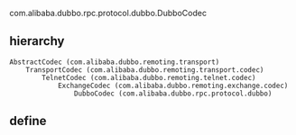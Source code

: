 com.alibaba.dubbo.rpc.protocol.dubbo.DubboCodec

## hierarchy
```
AbstractCodec (com.alibaba.dubbo.remoting.transport)
    TransportCodec (com.alibaba.dubbo.remoting.transport.codec)
        TelnetCodec (com.alibaba.dubbo.remoting.telnet.codec)
            ExchangeCodec (com.alibaba.dubbo.remoting.exchange.codec)
                DubboCodec (com.alibaba.dubbo.rpc.protocol.dubbo)
```

## define